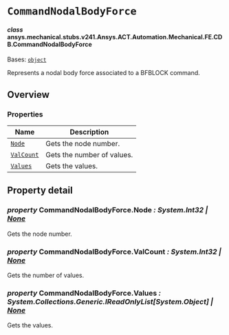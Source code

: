 # `CommandNodalBodyForce`

<a id="ansys.mechanical.stubs.v241.Ansys.ACT.Automation.Mechanical.FE.CDB.CommandNodalBodyForce"></a>

#### *class* ansys.mechanical.stubs.v241.Ansys.ACT.Automation.Mechanical.FE.CDB.CommandNodalBodyForce

Bases: [`object`](https://docs.python.org/3/library/functions.html#object)

Represents a nodal body force associated to a BFBLOCK command.

<!-- !! processed by numpydoc !! -->

<a id="overview"></a>

## Overview

### Properties

| Name | Description |
|-----------------------------------------------|----------------------------|
| [`Node`](#CommandNodalBodyForce.Node)         | Gets the node number.      |
| [`ValCount`](#CommandNodalBodyForce.ValCount) | Gets the number of values. |
| [`Values`](#CommandNodalBodyForce.Values)     | Gets the values.           |

<a id="property-detail"></a>

## Property detail

<a id="CommandNodalBodyForce.Node"></a>

### *property* CommandNodalBodyForce.Node *: System.Int32 | [None](https://docs.python.org/3/library/constants.html#None)*

Gets the node number.

<!-- !! processed by numpydoc !! -->

<a id="CommandNodalBodyForce.ValCount"></a>

### *property* CommandNodalBodyForce.ValCount *: System.Int32 | [None](https://docs.python.org/3/library/constants.html#None)*

Gets the number of values.

<!-- !! processed by numpydoc !! -->

<a id="CommandNodalBodyForce.Values"></a>

### *property* CommandNodalBodyForce.Values *: System.Collections.Generic.IReadOnlyList[System.Object] | [None](https://docs.python.org/3/library/constants.html#None)*

Gets the values.

<!-- !! processed by numpydoc !! -->


